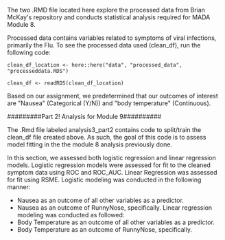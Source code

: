 The two .RMD file located here explore the processed data from Brian McKay's repository and conducts statistical analysis required for MADA Module 8.

Processed data contains variables related to symptoms of viral infections, primarily the Flu. To see the processed data used (clean_df), run the following code:
```{r}
clean_df_location <- here::here("data", "processed_data", "processeddata.RDS")

clean_df <- readRDS(clean_df_location)
```

Based on our assignment, we predetermined that our outcomes of interest are "Nausea" (Categorical (Y/N)) and "body temperature" (Continuous).


#########Part 2! Analysis for Module 9##########

The .Rmd file labeled analysis3_part2 contains code to split/train the clean_df file created above. As such, the goal of this code is to assess model fitting in the the module 8 analysis previously done.

In this section, we assessed both logistic regression and linear regression models. Logistic regression models were assessed for fit to the cleaned symptom data using ROC and ROC_AUC. Linear Regression was assessed for fit using RSME.
Logistic modeling was conducted in the following manner:
- Nausea as an outcome of all other variables as a predictor.
- Nausea as an outcome of RunnyNose, specifically.
Linear regression modeling was conducted as followed:
- Body Temperature as an outcome of all other variables as a predictor.
- Body Temperature as an outcome of RunnyNose, specifically.
